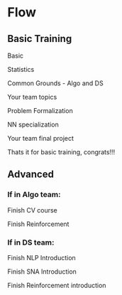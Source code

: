 # Flow

## Basic Training

Basic

Statistics

Common Grounds - Algo and DS

Your team topics

Problem Formalization

NN specialization

Your team final project

Thats it for basic training, congrats!!!

## Advanced

### If in Algo team:

Finish CV course

Finish Reinforcement 

### If in DS team:

Finish NLP Introduction

Finish SNA Introduction

Finish Reinforcement introduction
